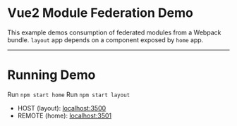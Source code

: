 # Vue2 Module Federation Demo

This example demos consumption of federated modules from a Webpack bundle. `layout` app depends on a component exposed by `home` app.

---

# Running Demo

Run `npm start home`
Run `npm start layout`

- HOST (layout): [localhost:3500](http://localhost:3500/)
- REMOTE (home): [localhost:3501](http://localhost:3501/)
